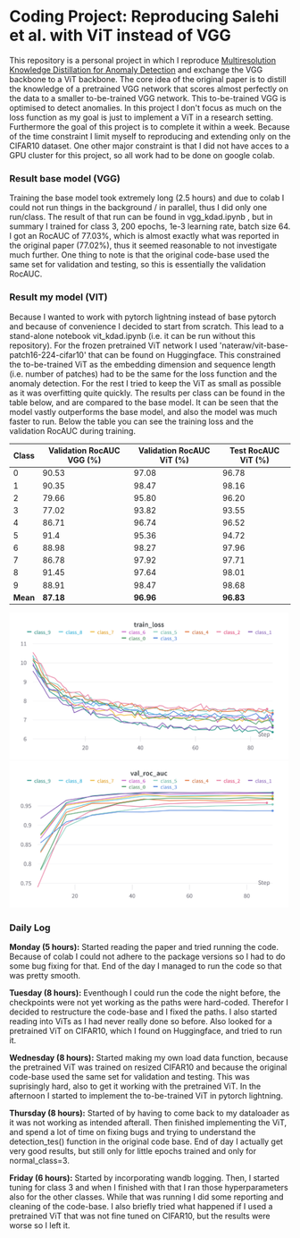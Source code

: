 # Coding Project: Reproducing Salehi et al. with ViT instead of VGG

This repository is a personal project in which I reproduce [Multiresolution Knowledge Distillation for Anomaly Detection](https://arxiv.org/pdf/2011.11108.pdf) and exchange the VGG backbone to a ViT backbone. The core idea of the original paper is to distill the knowledge of a pretrained VGG network that scores almost perfectly on the data to a smaller to-be-trained VGG network. This to-be-trained VGG is optimised to detect anomalies. In this project I don't focus as much on the loss function as my goal is just to implement a ViT in a research setting. Furthermore the goal of this project is to complete it within a week. Because of the time constraint I limit myself to reproducing and extending only on the CIFAR10 dataset. One other major constraint is that I did not have acces to a GPU cluster for this project, so all work had to be done on google colab. 

### Result base model (VGG)
Training the base model took extremely long (2.5 hours) and due to colab I could not run things in the background / in parallel, thus I did only one run/class. The result of that run can be found in vgg_kdad.ipynb ,  but in summary I trained for class 3, 200 epochs, 1e-3 learning rate, batch size 64. I got an RocAUC of 77.03%, which is almost exactly what was reported in the original paper (77.02%), thus it seemed reasonable to not investigate much further. One thing to note is that the original code-base used the same set for validation and testing, so this is essentially the validation RocAUC. 

### Result my model (VIT)
Because I wanted to work with pytorch lightning instead of base pytorch and because of convenience I decided to start from scratch. This lead to a stand-alone notebook vit_kdad.ipynb (i.e. it can be run without this repository). For the frozen pretrained ViT network I used 'nateraw/vit-base-patch16-224-cifar10' that can be found on Huggingface. This constrained the to-be-trained ViT as the embedding dimension and sequence length (i.e. number of patches) had to be the same for the loss function and the anomaly detection. For the rest I tried to keep the ViT as small as possible as it was overfitting quite quickly. The results per class can be found in the table below, and are compared to the base model. It can be seen that the model vastly outperforms the base model, and also the model was much faster to run. Below the table you can see the training loss and the validation RocAUC during training.

| Class | Validation RocAUC VGG (%) | Validation RocAUC ViT (%) | Test RocAUC ViT (%) |
|-------|-----------------------|-----------------------|-----------------|
| 0     | 90.53                 | 97.08                 | 96.78           |
| 1     | 90.35                 | 98.47                 | 98.16           |
| 2     | 79.66                 | 95.80                 | 96.20           |
| 3     | 77.02                 | 93.82                 | 93.55           |
| 4     | 86.71                 | 96.74                 | 96.52           |
| 5     | 91.4                  | 95.36                 | 94.72           |
| 6     | 88.98                 | 98.27                 | 97.96           |
| 7     | 86.78                 | 97.92                 | 97.71           |
| 8     | 91.45                 | 97.64                 | 98.01           |
| 9     | 88.91                 | 98.47                 | 98.68           |
| **Mean**  | **87.18**                | **96.96**             | **96.83**       |

<p float="left">
  <img src="images\train_loss.png" alt="First Image" width="500"/>
  <img src="images\val_roc_auc.png" alt="Second Image" width="500"/>
</p>

### Daily Log

**Monday (5 hours):** Started reading the paper and tried running the code. Because of colab I could not adhere to the package versions so I had to do some bug fixing for that. End of the day I managed to run the code so that was pretty smooth.

**Tuesday (8 hours):** Eventhough I could run the code the night before, the checkpoints were not yet working as the paths were hard-coded. Therefor I decided to restructure the code-base and I fixed the paths. I also started reading into ViTs as I had never really done so before. Also looked for a pretrained ViT on CIFAR10, which I found on Huggingface, and tried to run it.

**Wednesday (8 hours):** Started making my own load data function, because the pretrained ViT was trained on resized CIFAR10 and because the original code-base used the same set for validation and testing. This was suprisingly hard, also to get it working with the pretrained ViT. In the afternoon I started to implement the to-be-trained ViT in pytorch lightning. 

**Thursday (8 hours):** Started of by having to come back to my dataloader as it was not working as intended afterall. Then finished implementing the ViT, and spend a lot of time on fixing bugs and trying to understand the detection_tes() function in the original code base. End of day I actually get very good results, but still only for little epochs trained and only for normal_class=3.

**Friday (6 hours):** Started by incorporating wandb logging. Then, I started tuning for class 3 and when I finished with that I ran those hyperparameters also for the other classes. While that was running I did some reporting and cleaning of the code-base. I also briefly tried what happened if I used a pretrained ViT that was not fine tuned on CIFAR10, but the results were worse so I left it.




